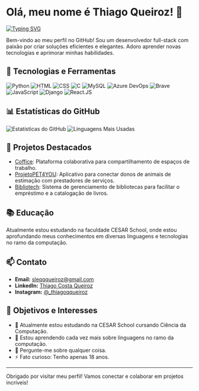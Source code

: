 # Olá, meu nome é Thiago Queiroz! 👋

[![Typing SVG](https://readme-typing-svg.herokuapp.com?font=Roboto&size=30&duration=4000&color=blue&background=FFDC9300&vCenter=true&lines=Desenvolvedor+Full-Stack;Apaixonado+por+Tecnologia;Sempre+aprendendo+coisas+novas)](https://git.io/typing-svg)

Bem-vindo ao meu perfil no GitHub! Sou um desenvolvedor full-stack com paixão por criar soluções eficientes e elegantes. Adoro aprender novas tecnologias e aprimorar minhas habilidades.

## 🚀 Tecnologias e Ferramentas

![Python](https://img.shields.io/badge/Python-3776AB?style=for-the-badge&logo=python&logoColor=white)
![HTML](https://img.shields.io/badge/HTML-239120?style=for-the-badge&logo=html5&logoColor=white)
![CSS](https://img.shields.io/badge/CSS-239120?&style=for-the-badge&logo=css3&logoColor=white)
![C](https://img.shields.io/badge/C-00599C?style=for-the-badge&logo=c&logoColor=white)
![MySQL](https://img.shields.io/badge/MySQL-00000F?style=for-the-badge&logo=mysql&logoColor=white)
![Azure DevOps](https://img.shields.io/badge/Azure_DevOps-0078D7?style=for-the-badge&logo=azure-devops&logoColor=white)
![Brave](https://img.shields.io/badge/Brave-FF1B2D?style=for-the-badge&logo=Brave&logoColor=white)
![JavaScript](https://shields.io/badge/JavaScript-F7DF1E?logo=JavaScript&logoColor=000&style=flat-square)
![Django](https://img.shields.io/badge/Django-092E20?style=for-the-badge&logo=django&logoColor=green)
![React.JS](https://img.shields.io/badge/-ReactJs-61DAFB?logo=react&logoColor=white&style=for-the-badge)

## 📊 Estatísticas do GitHub

![Estatísticas do GitHub](https://github-readme-stats.vercel.app/api?username=tempzz7&show_icons=true&theme=blue-green)
![Linguagens Mais Usadas](https://github-readme-stats.vercel.app/api/top-langs/?username=tempzz7&layout=compact&theme=blue-green)

## 🌟 Projetos Destacados

- [Coffice](https://github.com/coffice-g7/coffice): Plataforma colaborativa para compartilhamento de espaços de trabalho.
- [ProjetoPET4YOU](https://github.com/antonioz2022/ProjetoPET4YOU): Aplicativo para conectar donos de animais de estimação com prestadores de serviços.
- [Bibliotech](https://github.com/Viniciuscahu/Bibliotech): Sistema de gerenciamento de bibliotecas para facilitar o empréstimo e a catalogação de livros.

## 📚 Educação

Atualmente estou estudando na faculdade CESAR School, onde estou aprofundando meus conhecimentos em diversas linguagens e tecnologias no ramo da computação.

## 📫 Contato

- **Email:** [sleqqqueiroz@gmail.com](mailto:sleqqqueiroz@gmail.com)
- **LinkedIn:** [Thiago Costa Queiroz](https://www.linkedin.com/in/thiago-costa-queiroz-4a1213282/)
- **Instagram:** [@_thiagoqqueiroz](https://www.instagram.com/_thiagoqqueiroz/)

## 🎯 Objetivos e Interesses

- 🔭 Atualmente estou estudando na CESAR School cursando Ciência da Computação.
- 🌱 Estou aprendendo cada vez mais sobre linguagens no ramo da computação.
- 💬 Pergunte-me sobre qualquer coisa.
- ⚡ Fato curioso: Tenho apenas 18 anos.

---

Obrigado por visitar meu perfil! Vamos conectar e colaborar em projetos incríveis!
